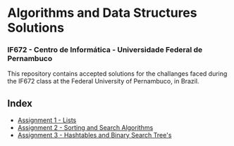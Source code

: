 # Algorithms and Data Structures Solutions
### IF672 - Centro de Informática - Universidade Federal de Pernambuco

This repository contains accepted solutions for the challanges faced during the IF672 class at the Federal University of Pernambuco, in Brazil.

## Index
* [Assignment 1 - Lists](Assignment%201%20-%20Lists/)
* [Assignment 2 - Sorting and Search Algorithms](Assignment%202%20-%20Sorting%20and%20Search%20Algorithms/)
* [Assignment 3 - Hashtables and Binary Search Tree's](Assignment%203%20-%20Hashtables%20and%20BSTs/)

